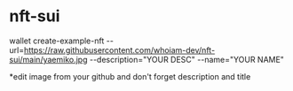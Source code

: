 # nft-sui


wallet create-example-nft --url=https://raw.githubusercontent.com/whoiam-dev/nft-sui/main/yaemiko.jpg --description="YOUR DESC" --name="YOUR NAME"

*edit image from your github and don't forget description and title
